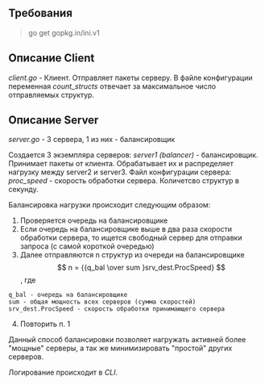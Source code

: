 ## Требования
> go get gopkg.in/ini.v1

## Описание Client
_client.go_ - Клиент. Отправляет пакеты серверу.
В файле конфигурации переменная _count_structs_ отвечает за максимальное число отправляемых структур.

## Описание Server
_server.go_ - 3 сервера, 1 из них - балансировщик

Создается 3 экземпляра серверов:
_server1 (balancer)_ - балансировщик. Принимает пакеты от клиента. Обрабатывает их и распределяет нагрузку между server2 и server3.
Файл конфигурации сервера:
_proc_speed_ - скорость обработки сервера. Количетсво структур в секунду.

Балансировка нагрузки происходит следующим образом:
1. Проверяется очередь на балансировщике
2. Если очередь на балансировщике выше в два раза скорости обработки сервера, то ищется свободный сервер для отправки запроса (с самой короткой очередью)
3. Далее отправляются n структур из очереди на балансировщике
$$
n = {{q_bal \over sum }srv_dest.ProcSpeed}
$$
, где 
```
q_bal - очередь на балансировщике
sum - общая мощность всех серверов (сумма скоростей)
srv_dest.ProcSpeed - скорость обработки принимающего сервера
```
4. Повторить п. 1

Данный способ балансировки позволяет нагружать активней более "мощные" серверы, а так же минимизировать "простой" других серверов.

Логирование происходит в _CLI_.
